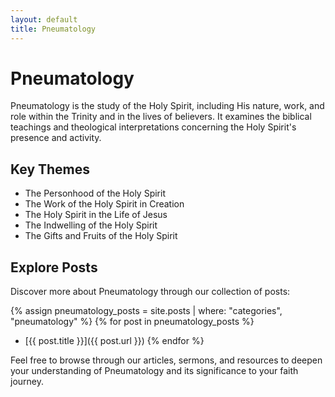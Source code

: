 ```yaml
---
layout: default
title: Pneumatology
---
```


# Pneumatology

Pneumatology is the study of the Holy Spirit, including His nature, work, and role within the Trinity and in the lives of believers. It examines the biblical teachings and theological interpretations concerning the Holy Spirit's presence and activity.

## Key Themes

- The Personhood of the Holy Spirit
- The Work of the Holy Spirit in Creation
- The Holy Spirit in the Life of Jesus
- The Indwelling of the Holy Spirit
- The Gifts and Fruits of the Holy Spirit

## Explore Posts

Discover more about Pneumatology through our collection of posts:

{% assign pneumatology_posts = site.posts | where: "categories", "pneumatology" %}
{% for post in pneumatology_posts %}
- [{{ post.title }}]({{ post.url }})
{% endfor %}

Feel free to browse through our articles, sermons, and resources to deepen your understanding of Pneumatology and its significance to your faith journey.


